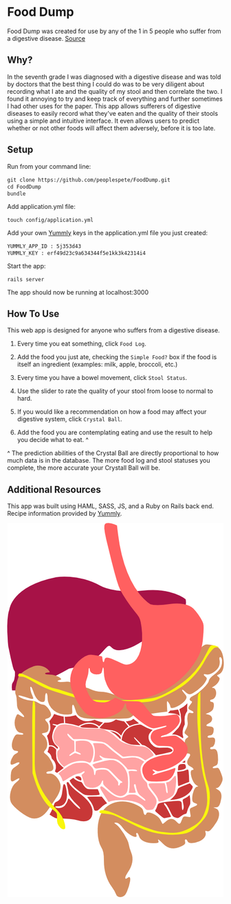 Food Dump
=========

Food Dump was created for use by any of the 1 in 5 people who suffer from a digestive disease. [Source](http://digestive.niddk.nih.gov/statistics/statistics.aspx)

Why?
-----------
In the seventh grade I was diagnosed with a digestive disease and was told by doctors that the best thing I could do was to be very diligent about recording what I ate and the quality of my stool and then correlate the two.  I found it annoying to try and keep track of everything and further sometimes I had other uses for the paper.  This app allows sufferers of digestive diseases to easily record what they've eaten and the quality of their stools using a simple and intuitive interface.  It even allows users to predict whether or not other foods will affect them adversely, before it is too late.

Setup
------
Run from your command line:
```
git clone https://github.com/peoplespete/FoodDump.git
cd FoodDump
bundle
```
Add application.yml file:
```
touch config/application.yml
```
Add your own [Yummly](https://developer.yummly.com/) keys in the application.yml file you just created:

```
YUMMLY_APP_ID : 5j353d43
YUMMLY_KEY : erf49d23c9a634344f5e1kk3k42314i4
```
Start the app:

```
rails server
```

The app should now be running at localhost:3000


How To Use
-----------
This web app is designed for anyone who suffers from a digestive disease.

1. Every time you eat something, click `Food Log`.
2. Add the food you just ate, checking the `Simple Food?` box if the food is itself an ingredient (examples: milk, apple, broccoli, etc.)

1. Every time you have a bowel movement, click `Stool Status`.
2. Use the slider to rate the quality of your stool from loose to normal to hard.

1. If you would like a recommendation on how a food may affect your digestive system, click `Crystal Ball`.
2. Add the food you are contemplating eating and use the result to help you decide what to eat. ^

^ The prediction abilities of the Crystal Ball are directly proportional to how much data is in the database.  The more food log and stool statuses you complete, the more accurate your Crystall Ball will be.


Additional Resources
--------------------
This app was built using HAML, SASS, JS, and a Ruby on Rails back end.  Recipe information provided by [Yummly](https://developer.yummly.com/).

![alt tag](/app/assets/images/digestive_system.png)